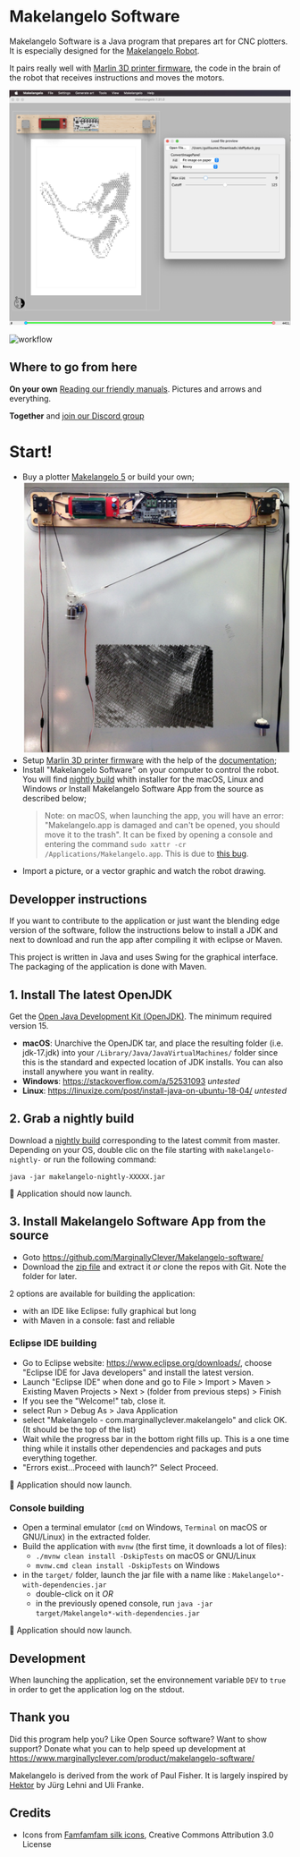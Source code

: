 ﻿# Makelangelo Software

Makelangelo Software is a Java program that prepares art for CNC plotters.  It is especially designed for the [Makelangelo Robot](http://www.makelangelo.com/).

It pairs really well with [Marlin 3D printer firmware](https://github.com/MarginallyClever/Marlin-polargraph/tree/polargraph-2.0.x), the code in the brain of the robot that receives instructions and moves the motors.  

![screenshot](screenshot.jpg)

![workflow](https://github.com/MarginallyClever/Makelangelo-software/actions/workflows/maven.yml/badge.svg)

## Where to go from here

**On your own**  [Reading our friendly manuals](http://mcr.dozuki.com). Pictures and arrows and everything.  

**Together** and [join our Discord group](https://discord.gg/QtvHqAv8yp)

# Start!

- Buy a plotter [Makelangelo 5](https://www.marginallyclever.com/products/makelangelo-5/) or build your own;
  ![plotter](src/main/resources/splash.png)
- Setup [Marlin 3D printer firmware](https://github.com/MarginallyClever/Marlin-polargraph/commits/polargraph-2.0.x) with the help of the [documentation](https://www.marginallyclever.com/2021/10/friday-facts-4-how-to-marlin-polargraph/);
- Install "Makelangelo Software" on your computer to control the robot. You will find [nightly build](https://github.com/MarginallyClever/Makelangelo-software/releases/tag/Nightly) whith installer for the macOS, Linux and Windows *or* Install Makelangelo Software App from the source as described below;
  > Note: on macOS, when launching the app, you will have an error: "Makelangelo.app is damaged and can't be opened, you should move it to the trash". It can be fixed by opening a console and entering the command `sudo xattr -cr /Applications/Makelangelo.app`. This is due to [this bug](https://bugs.openjdk.java.net/browse/JDK-8276150).
- Import a picture, or a vector graphic and watch the robot drawing.

## Developper instructions

If you want to contribute to the application or just want the blending edge version of the software, follow the instructions below to install a JDK and next to download and run the app after compiling it with eclipse or Maven.

This project is written in Java and uses Swing for the graphical interface. The packaging of the application is done with Maven.

## 1. Install The latest OpenJDK

Get the [Open Java Development Kit (OpenJDK)](https://openjdk.java.net/). The minimum required version 15.

- **macOS**: Unarchive the OpenJDK tar, and place the resulting folder (i.e. jdk-17.jdk) into your `/Library/Java/JavaVirtualMachines/` folder since this is the standard and expected location of JDK installs. You can also install anywhere you want in reality.
- **Windows**: https://stackoverflow.com/a/52531093 _untested_
- **Linux**: https://linuxize.com/post/install-java-on-ubuntu-18-04/ _untested_

## 2. Grab a nightly build

Download a [nightly build](https://github.com/MarginallyClever/Makelangelo-software/releases/tag/Nightly) corresponding to the latest commit from master. Depending on your OS, double clic on the file starting with `makelangelo-nightly-` or run the following command:
```
java -jar makelangelo-nightly-XXXXX.jar
```

🎉 Application should now launch.

## 3. Install Makelangelo Software App from the source

* Goto https://github.com/MarginallyClever/Makelangelo-software/
* Download the [zip file](https://github.com/MarginallyClever/Makelangelo-software/archive/refs/heads/master.zip) and extract it *or* clone the repos with Git. Note the folder for later.

2 options are available for building the application:
- with an IDE like Eclipse: fully graphical but long
- with Maven in a console: fast and reliable

### Eclipse IDE building
* Go to Eclipse website: https://www.eclipse.org/downloads/, choose "Eclipse IDE for Java developers" and install the latest version.
* Launch "Eclipse IDE" when done and go to File > Import > Maven > Existing Maven Projects > Next > (folder from previous steps) > Finish
* If you see the "Welcome!" tab, close it.
* select Run > Debug As > Java Application
* select "Makelangelo - com.marginallyclever.makelangelo" and click OK. (It should be the top of the list)
* Wait while the progress bar in the bottom right fills up. This is a one time thing while it installs other dependencies and packages and puts everything together.
* "Errors exist...Proceed with launch?" Select Proceed.

🎉 Application should now launch.

### Console building
* Open a terminal emulator (`cmd` on Windows, `Terminal` on macOS or GNU/Linux) in the extracted folder.
* Build the application with `mvnw` (the first time, it downloads a lot of files):
  * `./mvnw clean install -DskipTests` on macOS or GNU/Linux
  * `mvnw.cmd clean install -DskipTests` on Windows
* in the `target/` folder, launch the jar file with a name like : `Makelangelo*-with-dependencies.jar`
  * double-click on it *OR*
  * in the previously opened console, run `java -jar target/Makelangelo*-with-dependencies.jar`

🎉 Application should now launch.

## Development

When launching the application, set the environnement variable `DEV` to `true` in order to get the application log on the stdout.

## Thank you

Did this program help you? Like Open Source software? Want to show support?
Donate what you can to help speed up development at https://www.marginallyclever.com/product/makelangelo-software/

Makelangelo is derived from the work of Paul Fisher. It is largely inspired by [Hektor](http://hektor.ch/) by Jürg Lehni and Uli Franke.

## Credits

- Icons from [Famfamfam silk icons](http://www.famfamfam.com/lab/icons/silk/), Creative Commons Attribution 3.0 License